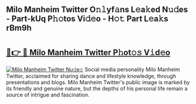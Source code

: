 ## Milo Manheim Twitter O𝚗𝚕yf𝚊ns L𝚎a𝚔ed N𝚞𝚍es - Part-kUq P𝚑𝚘tos Vi𝚍𝚎o - H𝚘𝚝 Part L𝚎a𝚔s rBm9h

# <h2><a href="http://kf7u9f.oniu.top/?m=Milo+Manheim+Twitter">🔗👉 🔴 Milo Manheim Twitter P𝚑ot𝚘𝚜 V𝚒d𝚎o</a></h2>

[![Milo Manheim Twitter Nu𝚍e𝚜](https://i.imgur.com/0qMVB7G.gif)](http://kf7u9f.oniu.top/?m=Milo+Manheim+Twitter)
Social media personality Milo Manheim Twitter, acclaimed for sharing dance and lifestyle knowledge, through presentations and blogs. Milo Manheim Twitter's public image is marked by its friendly and genuine nature, but the depths of his personal life remain a source of intrigue and fascination.  
